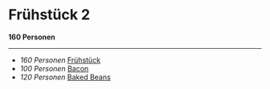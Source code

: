 # Frühstück 2

**160 Personen**

---

- *160 Personen* [Frühstück](Fruehstueck.md)
- *100 Personen* [Bacon](Fruehstuecks_Bacon.md)
- *120 Personen* [Baked Beans](Baked_Beans.md)

